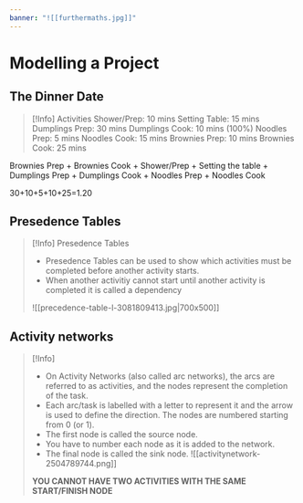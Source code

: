 ```yaml
---
banner: "![[furthermaths.jpg]]"
---
```

# Modelling a Project

## The Dinner Date

> [!Info] Activities
> Shower/Prep: 10 mins
> Setting Table: 15 mins
> Dumplings Prep: 30 mins
> Dumplings Cook: 10 mins (100%)
> Noodles Prep: 5 mins
> Noodles Cook: 15 mins
> Brownies Prep: 10 mins
> Brownies Cook: 25 mins

Brownies Prep + Brownies Cook + Shower/Prep + Setting the table + Dumplings Prep + Dumplings Cook + Noodles Prep + Noodles Cook

30+10+5+10+25=1.20

## Presedence Tables

> [!Info] Presedence Tables
> - Presedence Tables can be used to show which activities must be completed before another activity starts.
> - When another activitiy cannot start until another activity is completed it is called a dependency
>   
> ![[precedence-table-l-3081809413.jpg|700x500]]

## Activity networks

> [!Info] 
> - On Activity Networks (also called arc networks), the arcs are referred to as activities, and the nodes represent the completion of the task.
> - Each arc/task is labelled with a letter to represent it and the arrow is used to define the direction. The nodes are numbered starting from 0 (or 1).
> - The first node is called the source node. 
> - You have to number each node as it is added to the network.
> - The final node is called the sink node.
> ![[activitynetwork-2504789744.png]]
> 
> **YOU CANNOT HAVE TWO ACTIVITIES WITH THE SAME START/FINISH NODE**
